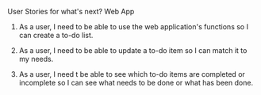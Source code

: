 User Stories for what's next? Web App

1. As a user, I need to be able to use the web application's functions so I can create a to-do list.

2. As a user, I need to be able to update a to-do item so I can match it to my needs.

3. As a user, I need t be able to see which to-do items are completed or incomplete so I can see
what needs to be done or what has been done.